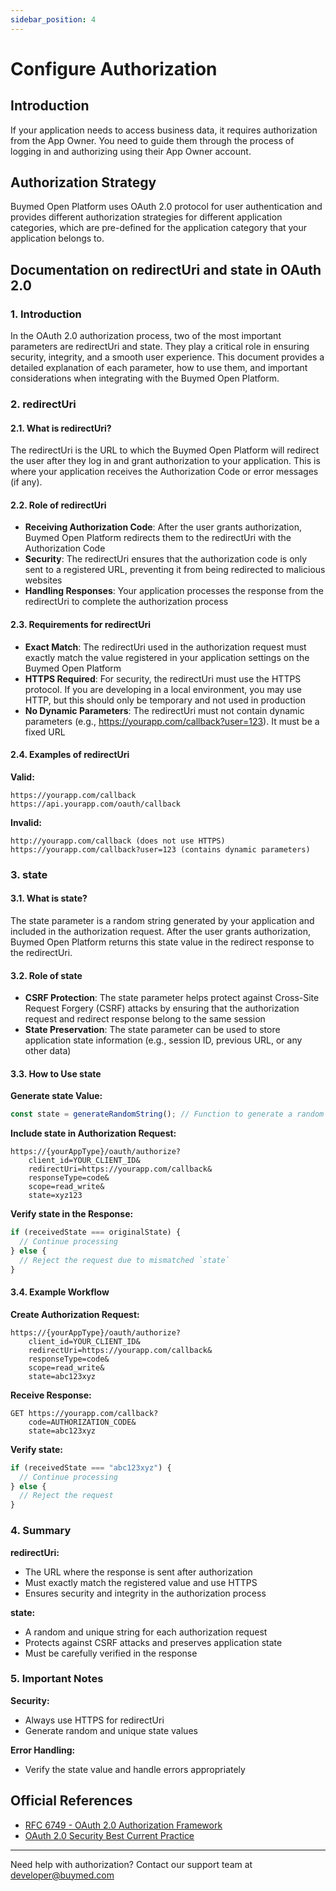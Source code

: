 ```yaml
---
sidebar_position: 4
---
```


# Configure Authorization

## Introduction

If your application needs to access business data, it requires authorization from the App Owner. You need to guide them through the process of logging in and authorizing using their App Owner account.

## Authorization Strategy

Buymed Open Platform uses OAuth 2.0 protocol for user authentication and provides different authorization strategies for different application categories, which are pre-defined for the application category that your application belongs to.

## Documentation on redirectUri and state in OAuth 2.0

### 1. Introduction

In the OAuth 2.0 authorization process, two of the most important parameters are redirectUri and state. They play a critical role in ensuring security, integrity, and a smooth user experience. This document provides a detailed explanation of each parameter, how to use them, and important considerations when integrating with the Buymed Open Platform.

### 2. redirectUri

#### 2.1. What is redirectUri?

The redirectUri is the URL to which the Buymed Open Platform will redirect the user after they log in and grant authorization to your application. This is where your application receives the Authorization Code or error messages (if any).

#### 2.2. Role of redirectUri

- **Receiving Authorization Code**: After the user grants authorization, Buymed Open Platform redirects them to the redirectUri with the Authorization Code
- **Security**: The redirectUri ensures that the authorization code is only sent to a registered URL, preventing it from being redirected to malicious websites
- **Handling Responses**: Your application processes the response from the redirectUri to complete the authorization process

#### 2.3. Requirements for redirectUri

- **Exact Match**: The redirectUri used in the authorization request must exactly match the value registered in your application settings on the Buymed Open Platform
- **HTTPS Required**: For security, the redirectUri must use the HTTPS protocol. If you are developing in a local environment, you may use HTTP, but this should only be temporary and not used in production
- **No Dynamic Parameters**: The redirectUri must not contain dynamic parameters (e.g., https://yourapp.com/callback?user=123). It must be a fixed URL

#### 2.4. Examples of redirectUri

**Valid:**

```
https://yourapp.com/callback
https://api.yourapp.com/oauth/callback
```

**Invalid:**

```
http://yourapp.com/callback (does not use HTTPS)
https://yourapp.com/callback?user=123 (contains dynamic parameters)
```

### 3. state

#### 3.1. What is state?

The state parameter is a random string generated by your application and included in the authorization request. After the user grants authorization, Buymed Open Platform returns this state value in the redirect response to the redirectUri.

#### 3.2. Role of state

- **CSRF Protection**: The state parameter helps protect against Cross-Site Request Forgery (CSRF) attacks by ensuring that the authorization request and redirect response belong to the same session
- **State Preservation**: The state parameter can be used to store application state information (e.g., session ID, previous URL, or any other data)

#### 3.3. How to Use state

**Generate state Value:**

```javascript
const state = generateRandomString(); // Function to generate a random string
```

**Include state in Authorization Request:**

```
https://{yourAppType}/oauth/authorize?
    client_id=YOUR_CLIENT_ID&
    redirectUri=https://yourapp.com/callback&
    responseType=code&
    scope=read_write&
    state=xyz123
```

**Verify state in the Response:**

```javascript
if (receivedState === originalState) {
  // Continue processing
} else {
  // Reject the request due to mismatched `state`
}
```

#### 3.4. Example Workflow

**Create Authorization Request:**

```
https://{yourAppType}/oauth/authorize?
    client_id=YOUR_CLIENT_ID&
    redirectUri=https://yourapp.com/callback&
    responseType=code&
    scope=read_write&
    state=abc123xyz
```

**Receive Response:**

```
GET https://yourapp.com/callback?
    code=AUTHORIZATION_CODE&
    state=abc123xyz
```

**Verify state:**

```javascript
if (receivedState === "abc123xyz") {
  // Continue processing
} else {
  // Reject the request
}
```

### 4. Summary

**redirectUri:**

- The URL where the response is sent after authorization
- Must exactly match the registered value and use HTTPS
- Ensures security and integrity in the authorization process

**state:**

- A random and unique string for each authorization request
- Protects against CSRF attacks and preserves application state
- Must be carefully verified in the response

### 5. Important Notes

**Security:**

- Always use HTTPS for redirectUri
- Generate random and unique state values

**Error Handling:**

- Verify the state value and handle errors appropriately

## Official References

- [RFC 6749 - OAuth 2.0 Authorization Framework](https://tools.ietf.org/html/rfc6749)
- [OAuth 2.0 Security Best Current Practice](https://tools.ietf.org/html/draft-ietf-oauth-security-topics)

---

Need help with authorization? Contact our support team at [developer@buymed.com](mailto:developer@buymed.com)
